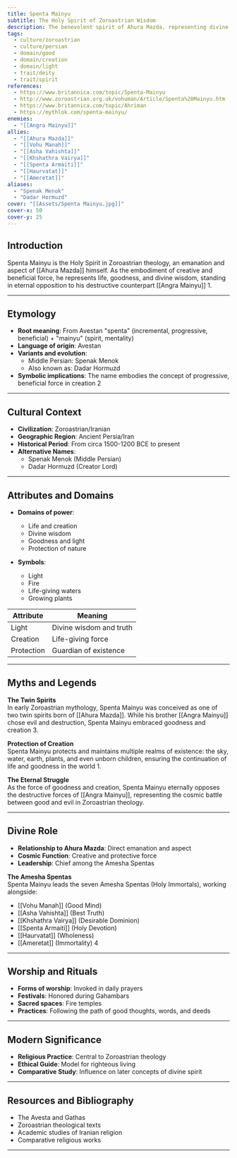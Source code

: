 ```yaml
---
title: Spenta Mainyu
subtitle: The Holy Spirit of Zoroastrian Wisdom
description: The benevolent spirit of Ahura Mazda, representing divine creative force and goodness in eternal opposition to Angra Mainyu
tags:
  - culture/zoroastrian
  - culture/persian
  - domain/good
  - domain/creation
  - domain/light
  - trait/deity
  - trait/spirit
references:
  - https://www.britannica.com/topic/Spenta-Mainyu
  - http://www.zoroastrian.org.uk/vohuman/Article/Spenta%20Mainyu.htm
  - https://www.britannica.com/topic/Ahriman
  - https://mythlok.com/spenta-mainyu/
enemies:
  - "[[Angra Mainyu]]"
allies:
  - "[[Ahura Mazda]]"
  - "[[Vohu Manah]]"
  - "[[Asha Vahishta]]"
  - "[[Khshathra Vairya]]"
  - "[[Spenta Armaiti]]"
  - "[[Haurvatat]]"
  - "[[Ameretat]]"
aliases:
  - "Spenak Menok"
  - "Dadar Hormuzd"
cover: "[[Assets/Spenta Mainyu.jpg]]"
cover-x: 50
cover-y: 25
---
```

##  Introduction
Spenta Mainyu is the Holy Spirit in Zoroastrian theology, an emanation and aspect of [[Ahura Mazda]] himself. As the embodiment of creative and beneficial force, he represents life, goodness, and divine wisdom, standing in eternal opposition to his destructive counterpart [[Angra Mainyu]] <mcreference link="https://www.britannica.com/topic/Spenta-Mainyu" index="1">1</mcreference>.

---

## Etymology

- **Root meaning**: From Avestan "spenta" (incremental, progressive, beneficial) + "mainyu" (spirit, mentality)
- **Language of origin**: Avestan
- **Variants and evolution**: 
  - Middle Persian: Spenak Menok
  - Also known as: Dadar Hormuzd
- **Symbolic implications**: The name embodies the concept of progressive, beneficial force in creation <mcreference link="http://www.zoroastrian.org.uk/vohuman/Article/Spenta%20Mainyu.htm" index="2">2</mcreference>

---

##  Cultural Context

- **Civilization**: Zoroastrian/Iranian
- **Geographic Region**: Ancient Persia/Iran
- **Historical Period**: From circa 1500-1200 BCE to present
- **Alternative Names**:
  - Spenak Menok (Middle Persian)
  - Dadar Hormuzd (Creator Lord)

---

## Attributes and Domains

- **Domains of power**: 
  - Life and creation
  - Divine wisdom
  - Goodness and light
  - Protection of nature

- **Symbols**: 
  - Light
  - Fire
  - Life-giving waters
  - Growing plants

| Attribute | Meaning |
|-----------|----------|
| Light | Divine wisdom and truth |
| Creation | Life-giving force |
| Protection | Guardian of existence |

---

## Myths and Legends

**The Twin Spirits**  
In early Zoroastrian mythology, Spenta Mainyu was conceived as one of two twin spirits born of [[Ahura Mazda]]. While his brother [[Angra Mainyu]] chose evil and destruction, Spenta Mainyu embraced goodness and creation <mcreference link="https://www.britannica.com/topic/Ahriman" index="3">3</mcreference>.

**Protection of Creation**  
Spenta Mainyu protects and maintains multiple realms of existence: the sky, water, earth, plants, and even unborn children, ensuring the continuation of life and goodness in the world <mcreference link="https://www.britannica.com/topic/Spenta-Mainyu" index="1">1</mcreference>.

**The Eternal Struggle**  
As the force of goodness and creation, Spenta Mainyu eternally opposes the destructive forces of [[Angra Mainyu]], representing the cosmic battle between good and evil in Zoroastrian theology.

---

## Divine Role

- **Relationship to Ahura Mazda**: Direct emanation and aspect
- **Cosmic Function**: Creative and protective force
- **Leadership**: Chief among the Amesha Spentas

**The Amesha Spentas**  
Spenta Mainyu leads the seven Amesha Spentas (Holy Immortals), working alongside:
- [[Vohu Manah]] (Good Mind)
- [[Asha Vahishta]] (Best Truth)
- [[Khshathra Vairya]] (Desirable Dominion)
- [[Spenta Armaiti]] (Holy Devotion)
- [[Haurvatat]] (Wholeness)
- [[Ameretat]] (Immortality) <mcreference link="https://mythlok.com/spenta-mainyu/" index="4">4</mcreference>

---

## Worship and Rituals

- **Forms of worship**: Invoked in daily prayers
- **Festivals**: Honored during Gahambars
- **Sacred spaces**: Fire temples
- **Practices**: Following the path of good thoughts, words, and deeds

---

## Modern Significance

- **Religious Practice**: Central to Zoroastrian theology
- **Ethical Guide**: Model for righteous living
- **Comparative Study**: Influence on later concepts of divine spirit

---

## Resources and Bibliography

- The Avesta and Gathas
- Zoroastrian theological texts
- Academic studies of Iranian religion
- Comparative religious works

---